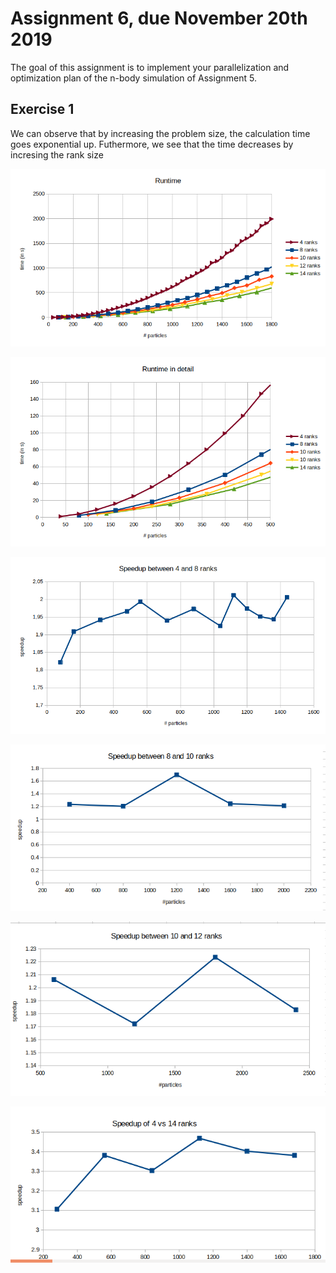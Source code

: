 # Assignment 6, due November 20th 2019

The goal of this assignment is to implement your parallelization and optimization plan of the n-body simulation of Assignment 5.

## Exercise 1

We can observe that by increasing the problem size, the calculation time goes exponential up.
Futhermore, we see that the time decreases by incresing the rank size

![Runtime](./runtime.png)

![RuntimeDetail](./runtimeDetail.png)

![Speedup](./speedup.png)

![Speedup](./8vs10.png)

![Speedup](./10vs12.png)

![Speedup](./4vs14.png)


